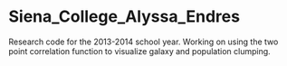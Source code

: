 Siena_College_Alyssa_Endres
===========================

Research code for the 2013-2014 school year. Working on using the two point correlation function to visualize galaxy and population clumping.
